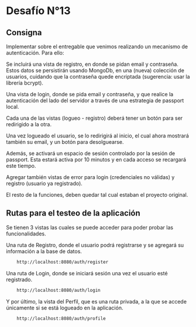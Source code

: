 # Desafío N°13
## Consigna
Implementar sobre el entregable que venimos realizando un mecanismo de autenticación. Para ello:

Se incluirá una vista de registro, en donde se pidan email y contraseña. Estos datos se persistirán usando MongoDb, en una (nueva) colección de usuarios, cuidando que la contraseña quede encriptada (sugerencia: usar la librería bcrypt).

Una vista de login, donde se pida email y contraseña, y que realice la autenticación del lado del servidor a través de una estrategia de passport local.

Cada una de las vistas (logueo - registro) deberá tener un botón para ser redirigido a la otra.

Una vez logueado el usuario, se lo redirigirá al inicio, el cual ahora mostrará también su email, y un botón para desolguearse.

Además, se activará un espacio de sesión controlado por la sesión de passport. Esta estará activa por 10 minutos y en cada acceso se recargará este tiempo.

Agregar también vistas de error para login (credenciales no válidas) y registro (usuario ya registrado).

El resto de la funciones, deben quedar tal cual estaban el proyecto original.


## Rutas para el testeo de la aplicación

Se tienen 3 vistas las cuales se puede acceder para poder probar las funcionalidades.

Una ruta de Registro, donde el usuario podrá registrarse y se agregará su información a la base de datos.
``` bash
    http://localhost:8080/auth/register
```


Una ruta de Login, donde se iniciará sesión una vez el usuario esté registrado.
``` bash
    http://localhost:8080/auth/login
```

Y por último, la vista del Perfil, que es una ruta privada, a la que se accede únicamente si se está logueado en la aplicación.
``` bash
    http://localhost:8080/auth/profile
```